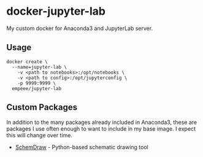 # docker-jupyter-lab
My custom docker for Anaconda3 and JupyterLab server.
## Usage
```
docker create \
  --name=jupyter-lab \
    -v <path to notebooks>:/opt/notebooks \
    -v <path to config>:/opt/jupyterconfig \
    -p 9999:9999 \
  empeee/jupyter-lab
```
## Custom Packages
In addition to the many packages already included in Anaconda3, these are packages I use often enough to want to include in my base image.  I expect this will change over time.
  * [SchemDraw](https://cdelker.bitbucket.io/SchemDraw/SchemDraw.html) - Python-based schematic drawing tool
